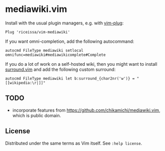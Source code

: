 # mediawiki.vim

Install with the usual plugin managers, e.g. with
[vim-plug](https://github.com/junegunn/vim-plug):

    Plug 'riceissa/vim-mediawiki'

If you want omni-completion, add the following autocommand:

    autocmd FileType mediawiki setlocal omnifunc=mediawiki#mediawikicomplete#Complete

If you do a lot of work on a self-hosted wiki, then you might want to install
[surround.vim](https://github.com/tpope/vim-surround) and add the following
custom surround:

    autocmd FileType mediawiki let b:surround_{char2nr('w')} = "[[wikipedia:\r|]]"

## TODO

- incorporate features from <https://github.com/chikamichi/mediawiki.vim>, which
  is public domain.

## License

Distributed under the same terms as Vim itself. See `:help license`.
